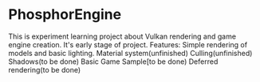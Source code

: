 # PhosphorEngine
This is experiment learning project about Vulkan rendering and game engine creation. 
It's early stage of project.
Features:
Simple rendering of models and basic lighting.
Material system(unfinished)
Culling(unfinished)
Shadows(to be done)
Basic Game Sample[to be done)
Deferred rendering(to be done)
